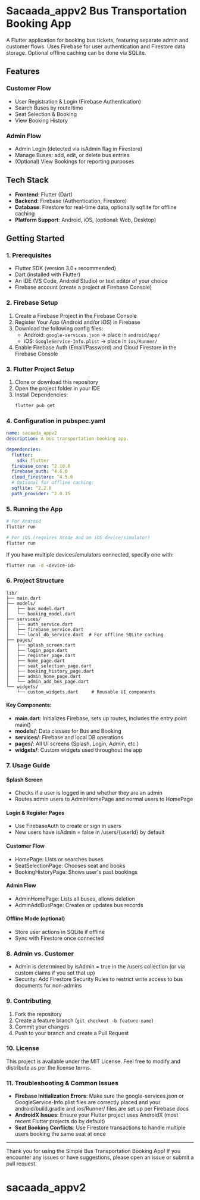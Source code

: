 # Sacaada_appv2 Bus Transportation Booking App

A Flutter application for booking bus tickets, featuring separate admin and customer flows. Uses Firebase for user authentication and Firestore data storage. Optional offline caching can be done via SQLite.

## Features

### Customer Flow

- User Registration & Login (Firebase Authentication)
- Search Buses by route/time
- Seat Selection & Booking
- View Booking History

### Admin Flow

- Admin Login (detected via isAdmin flag in Firestore)
- Manage Buses: add, edit, or delete bus entries
- (Optional) View Bookings for reporting purposes

## Tech Stack

- **Frontend**: Flutter (Dart)
- **Backend**: Firebase (Authentication, Firestore)
- **Database**: Firestore for real-time data, optionally sqflite for offline caching
- **Platform Support**: Android, iOS, (optional: Web, Desktop)

## Getting Started

### 1. Prerequisites

- Flutter SDK (version 3.0+ recommended)
- Dart (installed with Flutter)
- An IDE (VS Code, Android Studio) or text editor of your choice
- Firebase account (create a project at Firebase Console)

### 2. Firebase Setup

1. Create a Firebase Project in the Firebase Console
2. Register Your App (Android and/or iOS) in Firebase
3. Download the following config files:
   - Android: `google-services.json` → place in `android/app/`
   - iOS: `GoogleService-Info.plist` → place in `ios/Runner/`
4. Enable Firebase Auth (Email/Password) and Cloud Firestore in the Firebase Console

### 3. Flutter Project Setup

1. Clone or download this repository
2. Open the project folder in your IDE
3. Install Dependencies:
   ```bash
   flutter pub get
   ```

### 4. Configuration in pubspec.yaml

```yaml
name: sacaada_appv2
description: A bus transportation booking app.

dependencies:
  flutter:
    sdk: flutter
  firebase_core: ^2.10.0
  firebase_auth: ^4.6.0
  cloud_firestore: ^4.5.0
  # Optional for offline caching:
  sqflite: ^2.2.0
  path_provider: ^2.0.15
```

### 5. Running the App

```bash
# For Android
flutter run

# For iOS (requires Xcode and an iOS device/simulator)
flutter run
```

If you have multiple devices/emulators connected, specify one with:

```bash
flutter run -d <device-id>
```

### 6. Project Structure

```
lib/
├── main.dart
├── models/
│   ├── bus_model.dart
│   └── booking_model.dart
├── services/
│   ├── auth_service.dart
│   ├── firebase_service.dart
│   └── local_db_service.dart  # For offline SQLite caching
├── pages/
│   ├── splash_screen.dart
│   ├── login_page.dart
│   ├── register_page.dart
│   ├── home_page.dart
│   ├── seat_selection_page.dart
│   ├── booking_history_page.dart
│   ├── admin_home_page.dart
│   └── admin_add_bus_page.dart
└── widgets/
    └── custom_widgets.dart     # Reusable UI components
```

#### Key Components:

- **main.dart**: Initializes Firebase, sets up routes, includes the entry point main()
- **models/**: Data classes for Bus and Booking
- **services/**: Firebase and local DB operations
- **pages/**: All UI screens (Splash, Login, Admin, etc.)
- **widgets/**: Custom widgets used throughout the app

### 7. Usage Guide

#### Splash Screen

- Checks if a user is logged in and whether they are an admin
- Routes admin users to AdminHomePage and normal users to HomePage

#### Login & Register Pages

- Use FirebaseAuth to create or sign in users
- New users have isAdmin = false in /users/{userId} by default

#### Customer Flow

- HomePage: Lists or searches buses
- SeatSelectionPage: Chooses seat and books
- BookingHistoryPage: Shows user's past bookings

#### Admin Flow

- AdminHomePage: Lists all buses, allows deletion
- AdminAddBusPage: Creates or updates bus records

#### Offline Mode (optional)

- Store user actions in SQLite if offline
- Sync with Firestore once connected

### 8. Admin vs. Customer

- Admin is determined by isAdmin = true in the /users collection (or via custom claims if you set that up)
- Security: Add Firestore Security Rules to restrict write access to bus documents for non-admins

### 9. Contributing

1. Fork the repository
2. Create a feature branch (`git checkout -b feature-name`)
3. Commit your changes
4. Push to your branch and create a Pull Request

### 10. License

This project is available under the MIT License. Feel free to modify and distribute as per the license terms.

### 11. Troubleshooting & Common Issues

- **Firebase Initialization Errors**: Make sure the google-services.json or GoogleService-Info.plist files are correctly placed and your android/build.gradle and ios/Runner/ files are set up per Firebase docs
- **AndroidX Issues**: Ensure your Flutter project uses AndroidX (most recent Flutter projects do by default)
- **Seat Booking Conflicts**: Use Firestore transactions to handle multiple users booking the same seat at once

---

Thank you for using the Simple Bus Transportation Booking App!
If you encounter any issues or have suggestions, please open an issue or submit a pull request.

# sacaada_appv2
